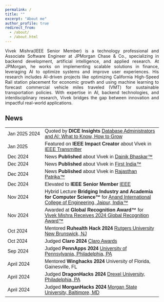 ```yaml
---
permalink: /
title: ""
excerpt: "About me"
author_profile: true
redirect_from: 
  - /about/
  - /about.html
---
```



<head>
<style>
table {
  font-family: arial, sans-serif;
  border-collapse: collapse;
  width: 100%;
}

td, th {
  border: 1px solid #dddddd;
  text-align: left;
  padding: 8px;
}

tr:nth-child(even) {
  background-color: #dddddd;
}
</style>
</head>


<p align="justify">
Vivek Mishra(IEEE Senior Member) is a technology professional and Associate Software Engineer at JPMorgan Chase & Co., specializing in backend development, artificial intelligence, and applied research. At JPMorgan, he works on implementing scalable solutions in finance, leveraging AI to optimize systems and improve user experiences. His research includes AI-driven projects like optimizing California High-Speed Rail station placement for economic growth and using machine learning to forecast commercial vehicle miles traveled (VMT) for sustainable transportation policies. With expertise in AI, backend technologies, and interdisciplinary research, Vivek bridges the gap between innovation and impactful real-world applications.
</p>



<h2> News </h2>

<table>

  <tr>
    <td style="white-space: nowrap;">Jan 2025 2024</td>
    <td>Quoted by <strong>DICE Insights</strong> <a href="https://www.dice.com/career-advice/database-administrators-and-ai-what-to-know-how-to-grow" target="_blank">  Database Administrators and AI: What to Know, How to Grow </a> </td>
  </tr>

  <tr>
    <td style="white-space: nowrap;">Jan 2025</td>
    <td>Featured on <strong>IEEE Impact Creator</strong> about Vivek in <a href="https://transmitter.ieee.org/author/vivekmishra/">IEEE Transmitter </a> </td>
  </tr>

  <tr>
    <td style="white-space: nowrap;">Dec 2024</td>
    <td>News <strong>Published </strong> about Vivek in <a href="https://drive.google.com/file/d/1qen991jDND1nh9HVQ9ndeWw9K0Ifkzfs/view?usp=drive_link">Dainik Bhaskar™ </a> </td>
  </tr>

  <tr>
    <td style="white-space: nowrap;">Dec 2024</td>
    <td>News <strong>Published </strong> about Vivek in <a href="https://firstindia.co.in/article-view/jaipur/08122024/20987">First India™ </a> </td>
  </tr>

  <tr>
    <td style="white-space: nowrap;">Dec 2024</td>
    <td>News <strong>Published </strong> about Vivek in <a href="https://epaper.patrika.com/article/JaipurCity?OrgId=812d22635f4&eid=20&imageview=0&device=desktop">Rajasthan Patrika™ </a> </td>
  </tr>

  <tr>
    <td style="white-space: nowrap;">Dec 2024</td>
    <td>Elevated to <strong>IEEE Senior Member </strong> <a href="https://drive.google.com/file/d/115E6_6MgWmrnc2LwNVjoNDIBdDu8hgAg/view?usp=drive_link"> IEEE </a> </td>
  </tr>

  <tr>
    <td style="white-space: nowrap;">Nov 2024</td>
    <td>Hybrid Lecture <strong>Bridging Industry and Academia for Computer Science™</strong> for <a href="https://www.linkedin.com/posts/anand-college-of-engineering_anandice-industryknowledge-hybridlectureseries-activity-7265909167196954624-uyYe/?utm_source=share&utm_medium=member_desktop"> Anand International College of Engineering, Jaipur, India™ </a> </td>
  </tr>

  <tr>
    <td style="white-space: nowrap;">Nov 2024</td>
    <td>Awarded at <strong>Global Recognition Award™</strong> for <a href="https://globalrecognitionawards.org/winners/2024/vivek-mishra-recognized-with-a-2024-global-recognition-award/"> Vivek Mishra Receives 2024 Global Recognition Award™ </a> </td>
  </tr>

  <tr>
    <td style="white-space: nowrap;">Oct 2024</td>
    <td>Mentored <strong>Ruhealth Hack 2024</strong> <a href="https://ruhealthhack.com/mentors"> Rutgers University New Brunswick, NJ </a> </td>
  </tr>

  <tr>
    <td style="white-space: nowrap;">Oct 2024</td>
    <td>Judged <strong>Claro 2024</strong> <a href="https://drive.google.com/file/d/1wpvXC6ORgOUYGtTh3NP7iQN5vqMndmlK/view?usp=sharing"> Claro Awards </a> </td>
  </tr>

  <tr>
    <td style="white-space: nowrap;">Sep 2024</td>
    <td>Judged <strong>PennApps 2024</strong> <a href="https://drive.google.com/file/d/1vLRt3DHsiAzqZ0STqk87B8vL7o_qp33g/view?usp=drive_link"> University of Pennsylvania, Philadelphia, PA </a> </td>
  </tr>

  <tr>
    <td style="white-space: nowrap;">April 2024</td>
    <td>Mentored <strong>Winghacks 2024</strong> University of Florida, Gainesville, FL </a> </td>
  </tr>

  <tr>
    <td style="white-space: nowrap;">April 2024</td>
    <td>Judged <strong>DragonHacks 2024</strong> <a href="https://drive.google.com/file/d/1MPMdzuJUwQzO9mVul7u6uCkaNfxfb7QV/view?usp=drive_link"> Drexel University, Philadelphia, PA </a> </td>
  </tr>

  <tr>
    <td style="white-space: nowrap;">April 2024</td>
    <td>Judged <strong>MorganHacks 2024</strong> <a href="https://drive.google.com/file/d/1eUvisQ6zMsDwAGAskt0teNyVvM0eeH8-/view?usp=drive_link"> Morgan State University, Baltimore, MD </a> </td>
  </tr>

</table>
